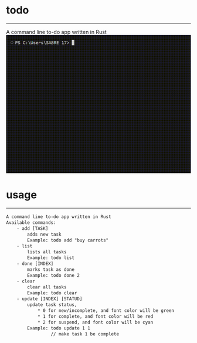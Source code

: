 # todo
---
A command line to-do app written in Rust
![image](https://raw.githubusercontent.com/BabaiLi/todo/main/media/todo.gif)

# usage
---

```
A command line to-do app written in Rust
Available commands:
    - add [TASK]
        adds new task
        Example: todo add "buy carrots"
    - list
        lists all tasks
        Example: todo list
    - done [INDEX]
        marks task as done
        Example: todo done 2
    - clear
        clear all tasks
        Example: todo clear
    - update [INDEX] [STATUD]
        update task status, 
            * 0 for new/incomplete, and font color will be green
            * 1 for complete, and font color will be red
            * 2 for suspend, and font color will be cyan
        Example: todo update 1 1
                 // make task 1 be complete
```

